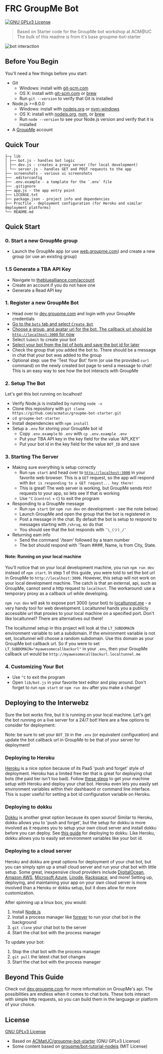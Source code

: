 # FRC GroupMe Bot

[![GNU GPLv3 License](https://img.shields.io/github/license/acmatuc/groupme-bot-starter.svg?maxAge=2592000)]()

> Based on Starter code for the GroupMe bot workshop at ACM@UC
> The bulk of this readme is from it's base groupme-bot-starter

![bot interaction](screenshots/bot-interaction.jpg)

## Before You Begin

You'll need a few things before you start:

* Git
    * Windows: install with [git-scm.com](https://git-scm.com/)
    * OS X: install with [git-scm.com](https://git-scm.com/) or [brew](http://brew.sh/)
    * Run `git --version` to verify that Git is installed
* Node.js >=8.0.0
    * Windows: install with [nodejs.org](https://nodejs.org/) or [nvm-windows](https://github.com/coreybutler/nvm-windows)
    * OS X: install with [nodejs.org](https://nodejs.org), [nvm](https://github.com/creationix/nvm), or [brew](http://brew.sh/)
    * Run `node --version` to see your Node.js version and verify that it is installed
* A [GroupMe](https://groupme.com/) account

## Quick Tour

```
├─┬ lib
│ ├── bot.js - handles bot logic
│ ├── dev.js - creates a proxy server (for local development)
│ └── server.js - handles GET and POST requests to the app
├── screenshots - various ui screenshots
├── .editorconfig
├── .env.example - a template for the `.env` file
├── .gitignore
├── app.js - the app entry point
├── LICENSE.txt
├── package.json - project info and dependencies
├── Procfile - deployment configuration (for Heroku and similar deployment platforms)
└── README.md
```

## Quick Start

### 0. Start a new GroupMe group

* Launch the GroupMe app (or use [web.groupme.com](https://web.groupme.com/)) and create a new group (or use an existing group)

### 1.5 Generate a TBA API Key

* Navigate to [thebluealliance.com/account](https://www.thebluealliance.com/account)
* Create an account if you do not have one
* Generate a Read API key

### 1. Register a new GroupMe Bot

* Head over to [dev.groupme.com](https://dev.groupme.com/) and login with your GroupMe credentials
* [Go to the `bots` tab and select `Create Bot`](screenshots/dev.groupme.com.png)
* [Choose a group, and avatar uri for the bot. The callback url should be `http://localhost:3000` for now](screenshots/bot-create.jpg)
* Select `Submit` to create your bot
* [Select your bot from the list of bots and save the bot id for later](screenshots/bot-created.jpg)
* Check the group that you added the bot to. There should be a message in chat that your bot was added to the group
* Optional step: use the 'Test Your Bot' form (or use the provided `curl` command) on the newly created bot page to send a message to chat! This is an easy way to see how the bot interacts with GroupMe

### 2. Setup The Bot

Let's get this bot running on localhost!

* Verify Node.js is installed by running `node -v`
* Clone this repository with `git clone https://github.com/acmatuc/groupme-bot-starter.git`
* `cd groupme-bot-starter`
* Install dependencies with `npm install`
* Setup a `.env` for storing your GroupMe bot id
    * Copy `.env.example` to `.env` with `cp .env.example .env`
    * Put your TBA API key in the key field for the value 'API_KEY'
    * Put your bot id in the key field for the value `BOT_ID` and save

### 3. Starting The Server

* Making sure everything is setup correctly
    * Run `npm start` and head over to [`http://localhost:3000`](http://localhost:3000) in your favorite web browser. This is a `GET` request, so the app will respond with `Bot is responding to a GET request... hey there!`
    * This is great! The web server is working, but GroupMe sends `POST` requests to your app, so lets see if that is working
    * Use `^C` (`control` + `C`) to exit the program
* Responding to a GroupMe message
    * Run `npm start` (or `npm run dev` on development - see the note below)
    * Launch GroupMe and open the group that the bot is registered in
    * Post a message in the chat. By default the bot is setup to respond to messages starting with `/shrug`, so do that
    * You should see that the bot responds with `¯\_(ツ)_/¯`
* Returning eam info
    * Send the command '/team' followed by a team number
    * The bot should respond with 'Team ####, Name, is from City, State.

#### Note: Running on your local machine

You'll notice that on your local development machine, you run `npm run dev` instead of `npm start`. In step 1 of this guide, you were told to set the bot url in GroupMe to `http://localhost:3000`. However, this setup will not work on your local development machine. The catch is that an external, api, such as GroupMe, cannot send a http request to `localhost`. The workaround: use a temporary proxy as a callback url while developing.

`npm run dev` will ask to expose port 3000 (your bot) to [localtunnel.me](http://localtunnel.me) - a very handy tool for web development. Localtunnel hands you a publicly accessible url that proxies to your local machine on a specified port. Don't like localtunnel? There are alternatives out there!

The localtunnel setup in this project will look at the `LT_SUBDOMAIN` environment variable to set a subdomain. If the environment variable is not set, localtunnel will choose a random subdomain. Use this domain as your GroupMe bot callback url. So if you were to set `LT_SUBDOMAIN="myawesomecallbackurl"` in your `.env`, then your GroupMe callback url would be `http://myawesomecallbackurl.localtunnel.me`

### 4. Customizing Your Bot

* Use `^C` to exit the program
* Open `lib/bot.js` in your favorite text editor and play around. Don't forget to run `npm start` or `npm run dev` after you make a change!

## Deploying to the Interwebz

Sure the bot works fine, but it is running on your local machine. Let's get the bot running on a live server for a 24/7 bot! Here are a few options to consider for deployment:

Note: be sure to set your `BOT_ID` in the `.env` (or equivalent configuration) and update the bot callback url in GroupMe to be that of your server for deployment!

### Deploying to Heroku

[Heroku](https://www.heroku.com/) is a nice option because of its PaaS 'push and forget' style of deployment. Heroku has a limited free tier that is great for deploying chat bots (the paid tier isn't too bad). Follow [these steps](https://devcenter.heroku.com/articles/getting-started-with-nodejs#introduction) to get your machine setup with Heroku and deploy your chat bot. Heroku even lets you easily set environment variables within their dashbaord or command line interface. This is super useful for setting a bot id configuration variable on Heroku.

### Deploying to dokku

[Dokku](http://dokku.viewdocs.io/dokku/) is another great option because its open source! Similar to Heroku, dokku allows you to 'push and forget', but the setup for dokku is more involved as it requires you to setup your own cloud server and install dokku before you can deploy. See [this guide](http://dokku.viewdocs.io/dokku/deployment/application-deployment/) for deploying to dokku. Like Heroku, dokku allows you to easily set environment variables like your bot id.

### Deploying to a cloud server

Heroku and dokku are great options for deployment of your chat bot, but you can simply spin up a small cloud server and run your chat bot with little setup. Some great, inexpensive cloud providers include [DigitalOcean](https://www.digitalocean.com/), [Amazon AWS](https://aws.amazon.com/), [Microsoft Azure](https://azure.microsoft.com/), [Linode](https://www.linode.com/), [Rackspace](https://www.rackspace.com/), and more! Setting up, deploying, and maintaining your app on your own cloud server is more involved than a Heroku or dokku setup, but it does allow for more customization.

After spinning up a linux box, you would:

1. Install [Node.js](https://nodejs.org/)
2. Install a process manager like [forever](https://github.com/foreverjs/forever) to run your chat bot in the background
3. `git clone` your chat bot to the server
4. Start the chat bot with the process manager

To update your bot:

1. Stop the chat bot with the process manager
2. `git pull` the latest chat bot changes
3. Start the chat bot with the process manager

## Beyond This Guide

Check out [dev.groupme.com](https://dev.groupme.com/) for more information on GroupMe's api. The possibilities are endless when it comes to chat bots. These bots interact with simple http requests, so you can build them in the language or platform of your choice.

## License

[GNU GPLv3 License](LICENSE.txt)

* Based on [ACMatUC/groupme-bot-starter](https://github.com/ACMatUC/groupme-bot-starter) (GNU GPLv3 License)
* Some content based on [groupme/bot-tutorial-nodejs](https://github.com/groupme/bot-tutorial-nodejs) (MIT License)
